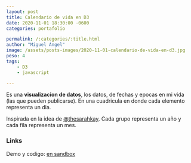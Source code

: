 ```yaml
---
layout: post
title: Calendario de vida en D3
date: 2020-11-01 18:30:00 -0600
categories: portafolio

permalink: /:categories/:title.html
author: "Miguel Ángel"
image: /assets/posts-images/2020-11-01-calendario-de-vida-en-d3.jpg
peso: 4
tags: 
    - D3
    - javascript

---
```


Es una **visualizacion de datos**, los datos, de fechas y epocas en mi vida (las que pueden publicarse). En una cuadricula en donde cada elemento representa un dia. 

Inspirada en la idea de [@thesarahkay](https://www.instagram.com/p/BxuxRrZh98i/?utm_source=ig_web_copy_link). Cada grupo representa un año y cada fila representa un mes.

### Links

Demo y codigo: [en sandbox](https://codesandbox.io/s/my-life-calendar-with-d3-iikwf3)

